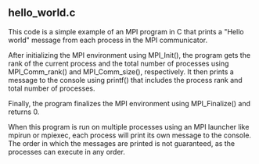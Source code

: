 ## hello_world.c
This code is a simple example of an MPI program in C that prints a "Hello world" message from each process in the MPI communicator.

After initializing the MPI environment using MPI_Init(), the program gets the rank of the current process and the total number of processes using MPI_Comm_rank() and MPI_Comm_size(), respectively. It then prints a message to the console using printf() that includes the process rank and total number of processes.

Finally, the program finalizes the MPI environment using MPI_Finalize() and returns 0.

When this program is run on multiple processes using an MPI launcher like mpirun or mpiexec, each process will print its own message to the console. The order in which the messages are printed is not guaranteed, as the processes can execute in any order.
